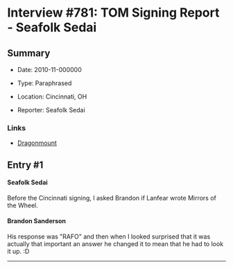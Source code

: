 # Interview #781: TOM Signing Report - Seafolk Sedai

## Summary

- Date: 2010-11-000000

- Type: Paraphrased

- Location: Cincinnati, OH

- Reporter: Seafolk Sedai

### Links

- [Dragonmount](http://www.dragonmount.com/forums/topic/53029-tom-signing-tour-reports/page__st__20#entry1663415)


## Entry #1

#### Seafolk Sedai

Before the Cincinnati signing, I asked Brandon if Lanfear wrote Mirrors of the Wheel.

#### Brandon Sanderson

His response was "RAFO" and then when I looked surprised that it was actually that important an answer he changed it to mean that he had to look it up. :D


---

